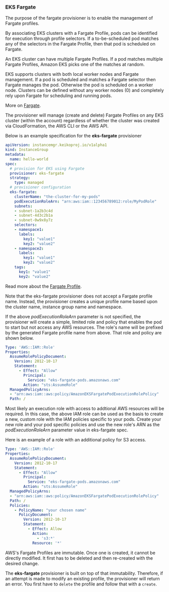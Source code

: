 ### EKS Fargate

The purpose of the fargate provisioner is to enable the management of Fargate profiles.

By associating EKS clusters with a Fargate Profile, pods can be identified for execution through profile selectors. If a to-be-scheduled pod matches any of the selectors in the Fargate Profile, then that pod is scheduled on Fargate.

An EKS cluster can have multiple Fargate Profiles. If a pod matches multiple Fargate Profiles, Amazon EKS picks one of the matches at random.

EKS supports clusters with both local worker nodes and Fargate management.  If a pod is scheduled and matches a Fargate selector then Fargate manages the pod.  Otherwise the pod is scheduled on a worker node.  Clusters can be defined without any worker nodes (0) and completely rely upon Fargate for scheduling and running pods.

More on [Fargate](https://docs.aws.amazon.com/eks/latest/userguide/fargate.html).

The provisioner will manage (create and delete) Fargate Profiles on any EKS cluster (within the account) regardless of whether the cluster was created via CloudFormation, the AWS CLI or the AWS API.

Below is an example specification for the **eks-fargate** provisioner

```yaml
apiVersion: instancemgr.keikoproj.io/v1alpha1
kind: InstanceGroup
metadata:
  name: hello-world
spec:
  # provision for EKS using Fargate
  provisioner: eks-fargate
  strategy:
    type: managed
  # provisioner configuration
  eks-fargate:
    clusterName: "the-cluster-for-my-pods"
    podExecutionRoleArn: "arn:aws:iam::123456789012:role/MyPodRole"
    subnets:
    - subnet-1a2b3c4d
    - subnet-4d3c2b1a
    - subnet-0w9x8y7z
    selectors:
    - namespace1:
      labels:
        key1: "value1"
        key2: "value2"
    - namespace2:
      labels:
        key1: "value1"
        key2: "value2"
    tags:
      key1: "value1"
      key2: "value2"
```

Read more about the [Fargate Profile](https://docs.aws.amazon.com/eks/latest/userguide/fargate-profile.html).

Note that the eks-fargate provisioner does not accept a Fargate profile name.  Instead, the provisioner creates a unique profile name based upon the cluster name, instance group name and namespace.

If the above *podExecutionRoleArn* parameter is not specified, the provisioner will create a simple, limited role and policy that enables the pod to start but not access any AWS resources.  The role's name will be prefixed by the generated Fargate profile name from above.  That role and policy are shown below.

```yaml
Type: 'AWS::IAM::Role'
Properties:
  AssumeRolePolicyDocument:
    Version: 2012-10-17
    Statement:
      - Effect: "Allow"
        Principal:
          Service: "eks-fargate-pods.amazonaws.com"
        Action: "sts:AssumeRole"
  ManagedPolicyArns:
  - "arn:aws:iam::aws:policy/AmazonEKSFargatePodExecutionRolePolicy"
  Path: /
```

Most likely an execution role with access to addtional AWS resources will be required.  In this case, the above IAM role can be used as the basis to create a new, custom role with the IAM policies specific to your pods. Create your new role and your pod specific policies and use the new role's ARN as the *podExecutionRoleArn* parameter value in eks-fargate spec.

Here is an example of a role with an additional policy for S3 access.

```yaml
Type: 'AWS::IAM::Role'
Properties:
  AssumeRolePolicyDocument:
    Version: 2012-10-17
    Statement:
      - Effect: "Allow"
        Principal:
          Service: "eks-fargate-pods.amazonaws.com"
        Action: "sts:AssumeRole"
  ManagedPolicyArns:
  - "arn:aws:iam::aws:policy/AmazonEKSFargatePodExecutionRolePolicy"
  Path: /
  Policies:
    - PolicyName: "your chosen name"
      PolicyDocument:
        Version: 2012-10-17
        Statement:
          - Effect: Allow
            Action:
              - 's3:*'
            Resource: '*'
```

AWS's Fargate Profiles are immutable.  Once one is created, it cannot be directly modified.  It first has to be deleted and then re-created with the desired change.

The **eks-fargate** provisioner is built on top of that immutability.  Therefore, if an attempt is made to modify an existing profile, the provisioner will return an error.  You first have to `delete` the profile and follow that with a `create`.
